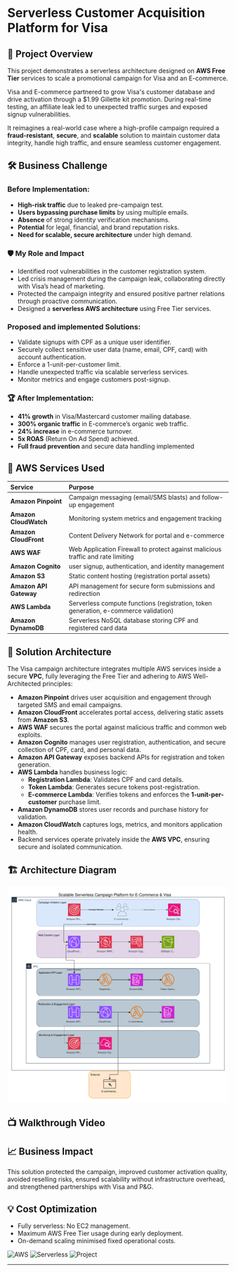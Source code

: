 # Serverless Customer Acquisition Platform for Visa

## 🚀 Project Overview
This project demonstrates a serverless architecture designed on **AWS Free Tier** services to scale a promotional campaign for Visa and an E-commerce.

Visa and E-commerce partnered to grow Visa's customer database and drive activation through a $1.99 Gillette kit promotion. During real-time testing, an affiliate leak led to unexpected traffic surges and exposed signup vulnerabilities.

It reimagines a real-world case where a high-profile campaign required a **fraud-resistant**, **secure**, and **scalable** solution to maintain customer data integrity, handle high traffic, and ensure seamless customer engagement.

## 🛠️ Business Challenge

### Before Implementation:
- **High-risk traffic** due to leaked pre-campaign test.
- **Users bypassing purchase limits** by using multiple emails.
- **Absence** of strong identity verification mechanisms.
- **Potential** for legal, financial, and brand reputation risks.
- **Need for scalable, secure architecture** under high demand.

### 🛡️ My Role and Impact
- Identified root vulnerabilities in the customer registration system.
- Led crisis management during the campaign leak, collaborating directly with Visa’s head of marketing.
- Protected the campaign integrity and ensured positive partner relations through proactive communication.
- Designed a **serverless AWS architecture** using Free Tier services.
### Proposed and implemented Solutions:
 - Validate signups with CPF as a unique user identifier.
 - Securely collect sensitive user data (name, email, CPF, card) with account authentication.
 - Enforce a 1-unit-per-customer limit.
 - Handle unexpected traffic via scalable serverless services.
 - Monitor metrics and engage customers post-signup.

### 🏆 After Implementation:
- **41% growth** in Visa/Mastercard customer mailing database.
- **300% organic traffic** in E-commerce’s organic web traffic.
- **24% increase** in e-commerce turnover.
- **5x ROAS** (Return On Ad Spend) achieved.
- **Full fraud prevention** and secure data handling implemented

## 🧰 AWS Services Used
| Service | Purpose |
|:---|:---|
| **Amazon Pinpoint** | Campaign messaging (email/SMS blasts) and follow-up engagement |
| **Amazon CloudWatch** | Monitoring system metrics and engagement tracking |
| **Amazon CloudFront** | Content Delivery Network for portal and e-commerce |
| **AWS WAF** | Web Application Firewall to protect against malicious traffic and rate limiting |
| **Amazon Cognito** | user signup, authentication, and identity management |
| **Amazon S3** | Static content hosting (registration portal assets) |
| **Amazon API Gateway** | API management for secure form submissions and redirection |
| **AWS Lambda** | Serverless compute functions (registration, token generation, e-commerce validation) |
| **Amazon DynamoDB** | Serverless NoSQL database storing CPF and registered card data |

## 🔑 Solution Architecture
The Visa campaign architecture integrates multiple AWS services inside a secure **VPC**, fully leveraging the Free Tier and adhering to AWS Well-Architected principles:

- **Amazon Pinpoint** drives user acquisition and engagement through targeted SMS and email campaigns.
- **Amazon CloudFront** accelerates portal access, delivering static assets from **Amazon S3**.
- **AWS WAF** secures the portal against malicious traffic and common web exploits.
- **Amazon Cognito** manages user registration, authentication, and secure collection of CPF, card, and personal data.
- **Amazon API Gateway** exposes backend APIs for registration and token generation.
- **AWS Lambda** handles business logic:
  - **Registration Lambda**: Validates CPF and card details.
  - **Token Lambda**: Generates secure tokens post-registration.
  - **E-commerce Lambda**: Verifies tokens and enforces the **1-unit-per-customer** purchase limit.
- **Amazon DynamoDB** stores user records and purchase history for validation.
- **Amazon CloudWatch** captures logs, metrics, and monitors application health.
- Backend services operate privately inside the **AWS VPC**, ensuring secure and isolated communication.
  
## 🏗️ Architecture Diagram
![Architecture Diagram](VISA_campaign_architecture_layers.drawio.svg)

## 📺 **Walkthrough Video**

## 📈 Business Impact
This solution protected the campaign, improved customer activation quality, avoided reselling risks, ensured scalability without infrastructure overhead, and strengthened partnerships with Visa and P&G.

## 💡 Cost Optimization
- Fully serverless: No EC2 management.
- Maximum AWS Free Tier usage during early deployment.
- On-demand scaling minimised fixed operational costs.
  
![AWS](https://img.shields.io/badge/AWS-Free%20Tier-orange)
![Serverless](https://img.shields.io/badge/Architecture-Serverless-brightgreen)
![Project](https://img.shields.io/badge/Project-Real%20Business%20Case-blue)

---
